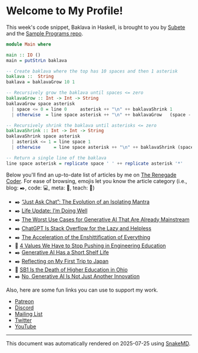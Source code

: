 # Welcome to My Profile!

This week's code snippet, Baklava in Haskell, is brought to you by [Subete](https://subete.jeremygrifski.com/en/latest/) and the [Sample Programs repo](https://sampleprograms.io/).

```Haskell
module Main where

main :: IO ()
main = putStrLn baklava

-- Create baklava where the top has 10 spaces and then 1 asterisk
baklava ::  String
baklava = baklavaGrow 10 1

-- Recursively grow the baklava until spaces <= zero
baklavaGrow :: Int -> Int -> String
baklavaGrow space asterisk
  | space <= 0 = line 0     asterisk ++ "\n" ++ baklavaShrink 1          (asterisk - 2)
  | otherwise  = line space asterisk ++ "\n" ++ baklavaGrow   (space - 1) (asterisk + 2)

-- Recursively shrink the baklava until asterisks <= zero
baklavaShrink :: Int -> Int -> String
baklavaShrink space asterisk
  | asterisk <= 1 = line space 1
  | otherwise     = line space asterisk ++ "\n" ++ baklavaShrink (space + 1) (asterisk - 2)

-- Return a single line of the baklava
line space asterisk = replicate space ' ' ++ replicate asterisk '*'
```

Below you'll find an up-to-date list of articles by me on [The Renegade Coder](https://therenegadecoder.com). For ease of browsing, emojis let you know the article category (i.e., blog: :black_nib:, code: :computer:, meta: :thought_balloon:, teach: :apple:)

- :black_nib: [“Just Ask Chat”: The Evolution of an Isolating Mantra](https://therenegadecoder.com/blog/just-ask-chat-the-evolution-of-an-isolating-mantra/)
- :black_nib: [Life Update: I’m Doing Well](https://therenegadecoder.com/blog/life-update-im-doing-well/)
- :black_nib: [The Worst Use Cases for Generative AI That Are Already Mainstream](https://therenegadecoder.com/blog/the-worst-use-cases-for-generative-ai-that-are-already-mainstream/)
- :black_nib: [ChatGPT Is Stack Overflow for the Lazy and Helpless](https://therenegadecoder.com/blog/chatgpt-is-stack-overflow-for-the-lazy-and-helpless/)
- :black_nib: [The Acceleration of the Enshittification of Everything](https://therenegadecoder.com/blog/the-acceleration-of-the-enshittification-of-everything/)
- :apple: [4 Values We Have to Stop Pushing in Engineering Education](https://therenegadecoder.com/teach/values-we-have-to-stop-pushing-in-engineering-education/)
- :black_nib: [Generative AI Has a Short Shelf Life](https://therenegadecoder.com/blog/generative-ai-has-a-short-shelf-life/)
- :black_nib: [Reflecting on My First Trip to Japan](https://therenegadecoder.com/blog/reflecting-on-my-first-trip-to-japan/)
- :apple: [SB1 Is the Death of Higher Education in Ohio](https://therenegadecoder.com/teach/sb1-is-the-death-of-higher-education-in-ohio/)
- :black_nib: [No, Generative AI Is Not Just Another Innovation](https://therenegadecoder.com/blog/no-generative-ai-is-not-just-another-innovation/)

Also, here are some fun links you can use to support my work.

- [Patreon](https://www.patreon.com/TheRenegadeCoder)
- [Discord](https://discord.gg/Jhmtj7Z)
- [Mailing List](https://therenegadecoder.com/about/newsletter)
- [Twitter](https://twitter.com/RenegadeCoder94)
- [YouTube](https://www.youtube.com/channel/UCpyoVwOqYRlSAEUPEn7P9hw)

***

This document was automatically rendered on 2025-07-25 using [SnakeMD](https://www.snakemd.io).